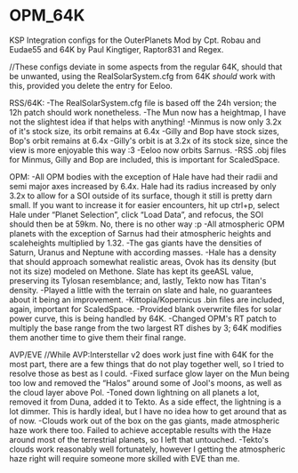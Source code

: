 # OPM_64K

KSP Integration configs for the OuterPlanets Mod by Cpt. Robau and Eudae55 and 64K by Paul Kingtiger, Raptor831 and Regex.

//These configs deviate in some aspects from the regular 64K, should that be unwanted,
using the RealSolarSystem.cfg from 64K *should* work with this, provided you delete the entry for Eeloo. 

RSS/64K:
-The RealSolarSystem.cfg file is based off the 24h version; the 12h patch should work nonetheless.
-The Mun now has a heightmap, I have not the slightest idea if that helps with anything! 
-Minmus is now only 3.2x of it's stock size, its orbit remains at 6.4x
-Gilly and Bop have stock sizes, Bop's orbit remains at 6.4x
-Gilly's orbit is at 3.2x of its stock size, since the view is more enjoyable this way :3
-Eeloo now orbits Sarnus.
-RSS .obj files for Minmus, Gilly and Bop are included, this is important for ScaledSpace.

OPM:
-All OPM bodies with the exception of Hale have had their radii and semi major axes increased by 6.4x. Hale had its radius increased by only 3.2x to allow for a SOI outside of its surface, though it still is pretty darn small. If you want to increase it for easier encounters, hit up ctrl+p, select Hale under “Planet Selection”, click “Load Data”, and refocus, the SOI should then be at 59km. No, there is no other way :p
-All atmospheric OPM planets with the exception of Sarnus had their atmospheric heights and scaleheights multiplied by 1.32. 
-The gas giants have the densities of Saturn, Uranus and Neptune with according masses. 
-Hale has a density that should approach somewhat realistic areas, Ovok has its density (but not its size) modeled on Methone. Slate has kept its geeASL value, preserving its Tylosan resemblance; and, lastly, Tekto now has Titan's density.
-Played a little with the terrain on slate and hale, no guarantees about it being an improvement.
-Kittopia/Kopernicus .bin files are included, again, important for ScaledSpace.
-Provided blank overwrite files for solar power curve, this is being handled by 64K.
-Changed OPM's RT patch to multiply the base range from the two largest RT dishes by 3; 64K modifies them another time to give them their final range.

AVP/EVE
//While AVP:Interstellar v2 does work just fine with 64K for the most part, there are a few things that do not play together well, so I tried to resolve those as best as I could. 
-Fixed surface glow layer on the Mun being too low and removed the “Halos” around some of Jool's moons, as well as the cloud layer above Pol.
-Toned down lightning on all planets a lot, removed it from Duna, added it to Tekto. As a side effect, the lightning is a lot dimmer. This is hardly ideal, but I have no idea how to get around that as of now. 
-Clouds work out of the box on the gas giants, made atmospheric haze work there too. Failed to achieve acceptable results with the Haze around most of the terrestrial planets, so I left that untouched.
-Tekto's clouds work reasonably well fortunately, however I getting the atmospheric haze right will require someone more skilled with EVE than me. 
